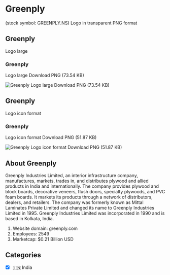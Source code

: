 # Greenply
 (stock symbol: GREENPLY.NS) Logo in transparent PNG format

## Greenply
 Logo large

### Greenply
 Logo large Download PNG (73.54 KB)

![Greenply
 Logo large Download PNG (73.54 KB)](/img/orig/GREENPLY.NS_BIG-b6a4a002.png)

## Greenply
 Logo icon format

### Greenply
 Logo icon format Download PNG (51.87 KB)

![Greenply
 Logo icon format Download PNG (51.87 KB)](/img/orig/GREENPLY.NS-db266a6a.png)

## About Greenply


Greenply Industries Limited, an interior infrastructure company, manufactures, markets, trades in, and distributes plywood and allied products in India and internationally. The company provides plywood and block boards, decorative veneers, flush doors, specialty plywoods, and PVC foam boards. It markets its products through a network of distributors, dealers, and retailers. The company was formerly known as Mittal Laminates Private Limited and changed its name to Greenply Industries Limited in 1995. Greenply Industries Limited was incorporated in 1990 and is based in Kolkata, India.

1. Website domain: greenply.com
2. Employees: 2549
3. Marketcap: $0.21 Billion USD


## Categories
- [x] 🇮🇳 India
